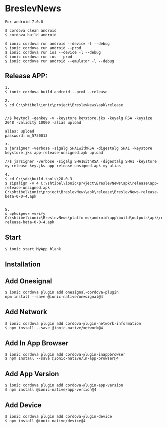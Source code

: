 # BreslevNews

    For android 7.0.0

    $ cordova clean android
    $ cordova build android

    $ ionic cordova run android --device -l --debug
    $ ionic cordova run android --prod 
    $ ionic cordova run ios --device -l --debug
    $ ionic cordova run ios --prod
    $ ionic cordova run android --emulator -l --debug

## Release APP:
    1.
    $ ionic cordova build android --prod --release

    2.
    $ cd C:\shtibel\ionic\project\BreslevNews\apk\release
    
    
    //$ keytool -genkey -v -keystore keystore.jks -keyalg RSA -keysize 2048 -validity 10000 -alias upload

    alias: upload
    password: m_5730013

    3.
    $ jarsigner -verbose -sigalg SHA1withRSA -digestalg SHA1 -keystore keystore.jks app-release-unsigned.apk upload

    //$ jarsigner -verbose -sigalg SHA1withRSA -digestalg SHA1 -keystore my-release-key.jks app-release-unsigned.apk my-alias

    4.
    $ cd C:\sdk\build-tools\28.0.3
    $ zipalign -v 4 C:\shtibel\ionic\project\BreslevNews\apk\release\app-release-unsigned.apk C:\shtibel\ionic\project\BreslevNews\apk\release\BreslevNews-release-beta-0-0-4.apk


    5.
    $ apksigner verify C:\shtibel\ionic\BreslevNews\platforms\android\app\build\outputs\apk\release\BreslevNews-release-beta-0-0-4.apk

## Start
    $ ionic start MyApp blank

## Installation

## Add Onesignal
    $ ionic cordova plugin add onesignal-cordova-plugin
    npm install --save @ionic-native/onesignal@4

## Add Network
    $ ionic cordova plugin add cordova-plugin-network-information
    $ npm install --save @ionic-native/network@4
        
## Add In App Browser
    $ ionic cordova plugin add cordova-plugin-inappbrowser
    $ npm install --save @ionic-native/in-app-browser@4

## Add App Version
    $ ionic cordova plugin add cordova-plugin-app-version
    $ npm install @ionic-native/app-version@4

## Add Device
    $ ionic cordova plugin add cordova-plugin-device
    $ npm install @ionic-native/device@4